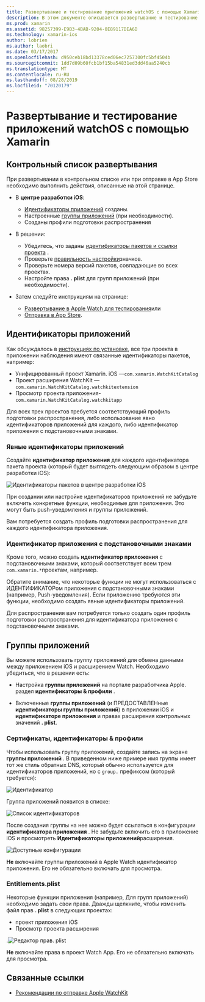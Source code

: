 ```yaml
---
title: Развертывание и тестирование приложений watchOS с помощью Xamarin
description: В этом документе описывается развертывание и тестирование приложений watchOS, созданных с помощью Xamarin. Он содержит контрольный список развертывания, обсуждает явные идентификаторы приложений с подстановочными знаками и рассматривает группы приложений.
ms.prod: xamarin
ms.assetid: 98257399-E9B3-4BAB-9204-0E89117DEA6D
ms.technology: xamarin-ios
author: lobrien
ms.author: laobri
ms.date: 03/17/2017
ms.openlocfilehash: d950ceb18bd13378ced06ec7257300fc5bf4504b
ms.sourcegitcommit: 1dd7d09b60fcb1bf15ba54831ed3dd46aa5240cb
ms.translationtype: MT
ms.contentlocale: ru-RU
ms.lasthandoff: 08/28/2019
ms.locfileid: "70120179"
---
```

# <a name="deploying-and-testing-watchos-apps-with-xamarin"></a>Развертывание и тестирование приложений watchOS с помощью Xamarin

## <a name="deployment-checklist"></a>Контрольный список развертывания

При развертывании в контрольном списке или при отправке в App Store необходимо выполнить действия, описанные на этой странице.

- В **центре разработки iOS**:
  - [Идентификаторы приложений](#App_IDs) созданы.
  - Настроенные [группы приложений](#App_Groups) (при необходимости).
  - Созданы профили подготовки распространения

- В решении:

  - Убедитесь, что заданы [идентификаторы пакетов и ссылки проекта](~/ios/watchos/get-started/installation.md) .
  - Проверьте [правильность настройки](~/ios/watchos/app-fundamentals/icons.md)значков.
  - Проверьте номера версий пакетов, совпадающие во всех проектах.
  - Настройте права **. plist** для групп приложений (при необходимости).

- Затем следуйте инструкциям на странице:
  - [Развертывание в Apple Watch для тестирования](~/ios/watchos/deploy-test/device.md)или
  - [Отправка в App Store](~/ios/watchos/deploy-test/appstore.md).

<a name="App_IDs"/>

## <a name="app-ids"></a>Идентификаторы приложений

Как обсуждалось в [инструкциях по установке](~/ios/watchos/get-started/installation.md), все три проекта в приложении наблюдения имеют связанные идентификаторы пакетов, например:

- Унифицированный проект Xamarin. iOS —`com.xamarin.WatchKitCatalog`
- Проект расширения WatchKit —`com.xamarin.WatchKitCatalog.watchkitextension`
- Просмотр проекта приложения-`com.xamarin.WatchKitCatalog.watchkitapp`

Для всех трех проектов требуется соответствующий профиль подготовки распространения, либо использование явно идентификаторов приложений для каждого, либо идентификатор приложения с подстановочными знаками.

### <a name="explicit-app-ids"></a>Явные идентификаторы приложений

Создайте **идентификатор приложения** для каждого идентификатора пакета проекта (который будет выглядеть следующим образом в центре разработки iOS):

![Идентификаторы пакетов в центре разработки iOS](images/appids-specific-sml.png)

При создании или настройке идентификаторов приложений не забудьте включить конкретные функции, необходимые для приложения. Это могут быть push-уведомления и группы приложений.

Вам потребуется создать профиль подготовки распространения для каждого идентификатора приложения.

### <a name="wildcard-app-id"></a>Идентификатор приложения с подстановочными знаками

Кроме того, можно создать **идентификатор приложения** с подстановочными знаками, который соответствует всем трем `com.xamarin.*`проектам, например.

Обратите внимание, что некоторые функции не могут использоваться с ИДЕНТИФИКАТОРом приложения с подстановочными знаками (например, Push-уведомления). Если приложению требуются эти функции, необходимо создать явные идентификаторы приложений.

Для распространения вам потребуется только создать один профиль подготовки распространения для идентификатора приложения с подстановочными знаками.

<a name="App_Groups" />

## <a name="app-groups"></a>Группы приложений

Вы можете использовать группу приложений для обмена данными между приложением iOS и расширением Watch. Необходимо убедиться, что в решении есть:

- Настройка **группы приложений** на портале разработчика Apple. раздел **идентификаторы & профили** .

- Включенные **группы приложений** (и ПРЕДОСТАВЛЕНные **идентификаторы группы приложений**) в приложении iOS и **идентификаторе приложения** и правах расширения контрольных значений **. plist**.

### <a name="certificates-identifiers--profiles"></a>Сертификаты, идентификаторы & профили

Чтобы использовать группу приложений, создайте запись на экране **группы приложений** . В приведенном ниже примере имя группы имеет тот же стиль обратных DNS, который обычно используется для идентификаторов приложений, но с `group.` префиксом (который требуется):

![Идентификатор](images/appgroups-new-sml.png)

Группа приложений появится в списке:

![Список идентификаторов](images/appgroups-setup-sml.png)

После создания группы на нее можно будет ссылаться в конфигурации **идентификатора приложения** . Не забудьте включить его в приложение iOS и просмотреть **Идентификаторы приложений**расширения.

![Доступные конфигурации](images/appgroups-sml.png)

**Не** включайте группы приложений в Apple Watch идентификатор приложения. Его не обязательно включать для просмотра.

### <a name="entitlementsplist"></a>Entitlements.plist

Некоторые функции приложения (например, Для групп приложений) необходимо задать свои права.
Дважды щелкните, чтобы изменить файл прав **. plist** в следующих проектах:

- проект приложения iOS
- Просмотр проекта расширения

.![Редактор прав. plist](images/entitlements-plist-sml.png)

**Не** включайте права в проект Watch App. Его не обязательно включать для просмотра.

## <a name="related-links"></a>Связанные ссылки

- [Рекомендации по отправке Apple WatchKit](https://developer.apple.com/app-store/watch/)
